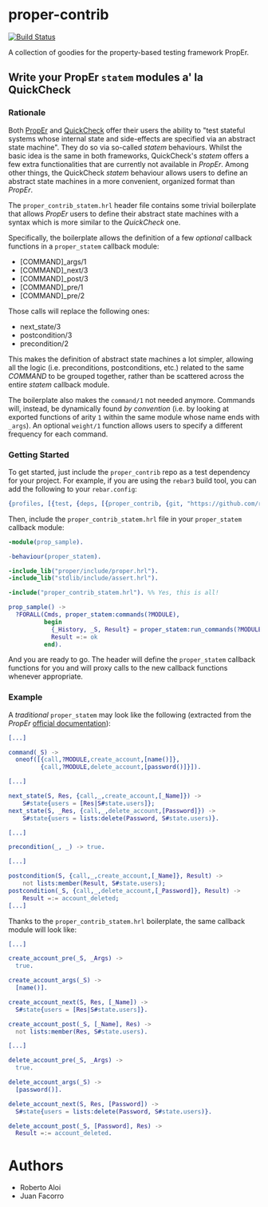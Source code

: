 # proper-contrib

[![Build Status](https://travis-ci.org/robertoaloi/proper_contrib.svg?branch=master)](https://travis-ci.org/robertoaloi/proper_contrib)

A collection of goodies for the property-based testing framework PropEr.

## Write your PropEr `statem` modules a' la QuickCheck

### Rationale

Both
[PropEr](https://proper-testing.github.io/apidocs/proper_statem.html)
and [QuickCheck](http://quviq.com/documentation/eqc/eqc_statem.html)
offer their users the ability to "test stateful systems whose internal
state and side-effects are specified via an abstract state
machine". They do so via so-called _statem_ behaviours. Whilst the
basic idea is the same in both frameworks, QuickCheck's _statem_
offers a few extra functionalities that are currently not available in
_PropEr_. Among other things, the QuickCheck _statem_ behaviour allows
users to define an abstract state machines in a more convenient,
organized format than _PropEr_.

The `proper_contrib_statem.hrl` header file contains some trivial
boilerplate that allows _PropEr_ users to define their abstract state
machines with a syntax which is more similar to the _QuickCheck_ one.

Specifically, the boilerplate allows the definition of a few
_optional_ callback functions in a `proper_statem` callback module:

* [COMMAND]_args/1
* [COMMAND]_next/3
* [COMMAND]_post/3
* [COMMAND]_pre/1
* [COMMAND]_pre/2

Those calls will replace the following ones:

* next_state/3
* postcondition/3
* precondition/2

This makes the definition of abstract state machines a lot simpler,
allowing all the logic (i.e. preconditions, postconditions, etc.)
related to the same _COMMAND_ to be grouped together, rather than be
scattered across the entire _statem_ callback module.

The boilerplate also makes the `command/1` not needed
anymore. Commands will, instead, be dynamically found _by convention_
(i.e. by looking at exported functions of arity `1` within the same
module whose name ends with `_args`). An optional `weight/1` function
allows users to specify a different frequency for each command.

### Getting Started

To get started, just include the `proper_contrib` repo as a test
dependency for your project. For example, if you are using the
`rebar3` build tool, you can add the following to your `rebar.config`:

```erlang
{profiles, [{test, {deps, [{proper_contrib, {git, "https://github.com/robertoaloi/proper_contrib.git", {tag, "0.1.0"}}}]}}]}.
```

Then, include the `proper_contrib_statem.hrl` file in your
`proper_statem` callback module:

```erlang
-module(prop_sample).

-behaviour(proper_statem).

-include_lib("proper/include/proper.hrl").
-include_lib("stdlib/include/assert.hrl").

-include("proper_contrib_statem.hrl"). %% Yes, this is all!

prop_sample() ->
  ?FORALL(Cmds, proper_statem:commands(?MODULE),
          begin
            {_History, _S, Result} = proper_statem:run_commands(?MODULE, Cmds),
            Result =:= ok
          end).

```

And you are ready to go. The header will define the `proper_statem`
callback functions for you and will proxy calls to the new callback
functions whenever appropriate.

### Example

A _traditional_ `proper_statem` may look like the following (extracted
from the _PropEr_ [official
documentation](https://proper-testing.github.io/tutorials/PropEr_testing_of_generic_servers.html)):

```erlang
[...]

command(_S) ->
  oneof([{call,?MODULE,create_account,[name()]},
         {call,?MODULE,delete_account,[password()]}]).

[...]

next_state(S, Res, {call,_,create_account,[_Name]}) ->
    S#state{users = [Res|S#state.users]};
next_state(S, _Res, {call,_,delete_account,[Password]}) ->
    S#state{users = lists:delete(Password, S#state.users)}.

[...]

precondition(_, _) -> true.

[...]

postcondition(S, {call,_,create_account,[_Name]}, Result) ->
    not lists:member(Result, S#state.users);
postcondition(_S, {call,_,delete_account,[_Password]}, Result) ->
    Result =:= account_deleted;
[...]
```

Thanks to the `proper_contrib_statem.hrl` boilerplate, the same
callback module will look like:

```erlang
[...]

create_account_pre(_S, _Args) ->
  true.

create_account_args(_S) ->
  [name()].

create_account_next(S, Res, [_Name]) ->
  S#state{users = [Res|S#state.users]}.

create_account_post(_S, [_Name], Res) ->
  not lists:member(Res, S#state.users).

[...]

delete_account_pre(_S, _Args) ->
  true.

delete_account_args(_S) ->
  [password()].

delete_account_next(S, Res, [Password]) ->
  S#state{users = lists:delete(Password, S#state.users)}.

delete_account_post(_S, [Password], Res) ->
  Result =:= account_deleted.
```

# Authors

* Roberto Aloi
* Juan Facorro
